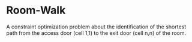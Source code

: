 # Room-Walk
A constraint optimization problem about the identification of the shortest path from the access door (cell 1,1) to the exit door (cell n,n) of the room.
